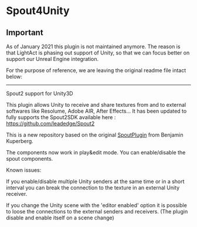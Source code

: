 # Spout4Unity
## Important
As of January 2021 this plugin is not maintained anymore. The reason is that LightAct is phasing out support of Unity, so that we can focus better on support our Unreal Engine integration.

For the purpose of reference, we are leaving the original readme file intact below:

---

Spout2 support for Unity3D

This plugin allows Unity to receive and share textures from and to external softwares like Resolume, Adobe AIR, After Effects...
It has been updated to fully supports the Spout2SDK available here : https://github.com/leadedge/Spout2

This is a new repository based on the original <a href="https://github.com/benkuper/Unity-Plugins">SpoutPlugin</a> from Benjamin Kuperberg.

The components now work in play&edit mode. You can enable/disable the spout components.

Known issues: 

If you enable/disable multiple Unity senders at the same time or in a short interval you can break the connection to the texture in an external Unity receiver. 

If you change the Unity scene with the 'editor enabled' option it is possible to loose the connections to the external senders and receivers. (The plugin disable and enable itself on a scene change)
